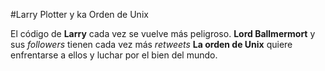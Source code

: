 #Larry Plotter y ka Orden de Unix

El código de **Larry** cada vez se vuelve más peligroso.
**Lord Ballmermort** y sus *followers* tienen cada vez más *retweets*
**La orden de Unix** quiere enfrentarse a ellos y luchar  por el bien del mundo.

